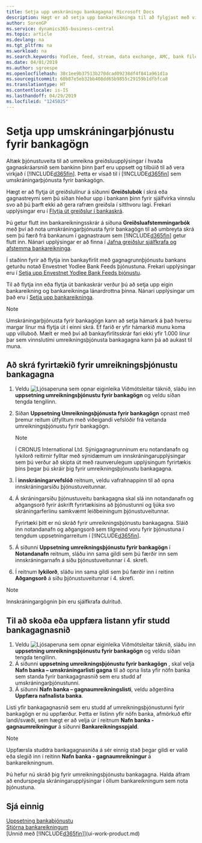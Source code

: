 ```yaml
---
title: Setja upp umskráningu bankagagna| Microsoft Docs
description: Hægt er að setja upp bankareikninga til að fylgjast með viðskiptum og flytja bankastreymi inn eða út, eins og t.d. Yodlee.
author: SorenGP
ms.service: dynamics365-business-central
ms.topic: article
ms.devlang: na
ms.tgt_pltfrm: na
ms.workload: na
ms.search.keywords: Yodlee, feed, stream, data exchange, AMC, bank file import, bank file export, re-export, bank transfer, AMC, bank data conversion service, funds transfer
ms.date: 04/01/2019
ms.author: sgroespe
ms.openlocfilehash: 38c1ee9b37513b270dcad09238df4f841a961d1a
ms.sourcegitcommit: 60b87e5eb32bb408dd65b9855c29159b1dfbfca8
ms.translationtype: HT
ms.contentlocale: is-IS
ms.lasthandoff: 04/29/2019
ms.locfileid: "1245025"
---
```

# <a name="set-up-the-bank-data-conversion-service"></a>Setja upp umskráningarþjónustu fyrir bankagögn
Altæk þjónustuveita til að umreikna greiðsluupplýsingar í hvaða gagnaskráarsnið sem bankinn þinn þarf eru uppsett og tilbúið til að vera virkjað í [!INCLUDE[d365fin](includes/d365fin_md.md)]. Þetta er vísað til í [!INCLUDE[d365fin](includes/d365fin_md.md)] sem umskráningarþjónusta fyrir bankagögn.

Hægt er að flytja út greiðslulínur á síðunni **Greiðslubók** í skrá eða gagnastreymi sem þú síðan hleður upp í bankann þinn fyrir sjálfvirka vinnslu svo að þú þarft ekki að gera rafræn greiðsla í sitthvoru lagi. Frekari upplýsingar eru í [Flytja út greiðslur í bankaskrá](payables-how-export-payments-bank-file.md).

Þú getur flutt inn bankareikningsskrár á síðuna **Greiðsluafstemmingarbók** með því að nota umskráningarþjónusta fyrir bankagögn til að umbreyta skrá sem þú færð frá bankanum í gagnastraum sem [!INCLUDE[d365fin](includes/d365fin_md.md)] getur flutt inn. Nánari upplýsingar er að finna í [Jafna greiðslur sjálfkrafa og afstemma bankareikninga](receivables-apply-payments-auto-reconcile-bank-accounts.md).

Í staðinn fyrir að flytja inn bankayfirlit með gagnagrunnþjónustu bankans geturðu notað Envestnet Yodlee Bank Feeds þjónustuna. Frekari upplýsingar eru í [Setja upp Envestnet Yodlee Bank Feeds þjónustu](bank-how-setup-bank-statement-service.md).

Til að flytja inn eða flytja út bankaskrár verður þú að setja upp eigin bankareikning og bankareikninga lánardrottna þinna. Nánari upplýsingar um það eru í [Setja upp bankareikninga](bank-how-setup-bank-accounts.md).

> [!NOTE]  
> Umskráningarþjónusta fyrir bankagögn kann að setja hámark á það hversu margar línur má flytja út í einni skrá. Ef farið er yfir hámarkið munu koma upp villuboð. Mælt er með því að bankayfirlitsskrár fari ekki yfir 1.000 línur þar sem vinnslutími umreikningsþjónusta bankagagna kann þá að aukast til muna.

## <a name="to-sign-your-company-up-for-the-bank-data-conversion-service"></a>Að skrá fyrirtækið fyrir umreikningsþjónustu bankagagna
1. Veldu ![Ljósaperuna sem opnar eiginleika Viðmótsleitar](media/ui-search/search_small.png "Segðu mér hvað þú vilt gera") táknið, sláðu inn **uppsetning umreikningsþjónustu fyrir bankagögn** og veldu síðan tengda tengilinn.  
2. Síðan **Uppsetning Umreikningsþjónusta fyrir bankagögn** opnast með þremur reitum útfylltum með viðeigandi vefslóðir frá veitanda umreikningsþjónustu fyrir bankagögn.

    > [!NOTE]  
    >   Í CRONUS International Ltd. Sýnigagnagrunninum eru notandanafn og lykilorð reitirnir fylltar með sýnidæmum um innskráningarupplýsingar sem þú verður að skipta út með raunverulegum upplýsingum fyrirtækis þíns þegar þú skráir þig fyrir umreikningsþjónustu bankagagna.
3. Í **innskráningarvefslóð** reitnum, veldu vafrahnappinn til að opna innskráningarsíðu þjónustuveitunnar.  
4. Á skráningarsíðu þjónustuveitu bankagagna skal slá inn notandanafn og aðgangsorð fyrir áskrift fyrirtækisins að þjónustunni og ljúka svo skráningarferlinu samkvæmt leiðbeiningum þjónustuveitunnar.

    Fyrirtæki þitt er nú skráð fyrir umreikningsþjónustu bankagagna. Sláið inn notandanafn og aðgangsorð sem tilgreind voru fyrir þjónustuna í tengdum uppsetningarreitum í [!INCLUDE[d365fin](includes/d365fin_md.md)].

5. Á síðunni **Uppsetning umreikningsþjónustu fyrir bankagögn** í **Notandanafn** reitnum, sláðu inn sama gildi sem þú færðir inn sem innskráningarnafn á síðu þjónustuveitunnar í 4. skrefi.
6. Í reitnum **lykilorð**, sláðu inn sama gildi sem þú færðir inn í reitinn **Aðgangsorð** á síðu þjónustuveitunnar í 4. skrefi.

> [!NOTE]  
> Innskráningargögnin þín eru sjálfkrafa dulrituð.

## <a name="to-view-or-update-the-list-of-currently-supported-bank-data-formats"></a>Til að skoða eða uppfæra listann yfir studd bankagagnasnið
1. Veldu ![Ljósaperuna sem opnar eiginleika Viðmótsleitar](media/ui-search/search_small.png "Segðu mér hvað þú vilt gera") táknið, sláðu inn **uppsetning umreikningsþjónustu fyrir bankagögn** og veldu síðan tengda tengilinn.
2. Á síðunni **uppsetning umreikningsþjónustu fyrir bankagögn** , skal velja **Nafn banka – umskráningarlisti gagna** til að opna lista yfir nöfn banka sem standa fyrir bankagagnasnið sem eru studd af umskráningarþjónustunni.
3. Á síðunni **Nafn banka – gagnaumreikningslisti**, veldu aðgerðina **Uppfæra nafnalista banka**.

Listi yfir bankagagnasnið sem eru studd af umreikningsþjónustunni fyrir bankagögn er nú uppfærður. Þetta er listinn yfir nöfn banka, afmörkuð eftir landi/svæði, sem hægt er að velja úr í reitnum **Nafn banka - gagnaumreikningur** á síðunni **Bankareikningsspjald**.

> [!NOTE]  
>   Uppfærsla studdra bankagagnasniða á sér einnig stað þegar gildi er valið eða slegið inn í reitinn **Nafn banka - gagnaumreikningur** á bankareikningnum.

Þú hefur nú skráð þig fyrir umreikningsþjónustu bankagagna. Halda áfram að endurspegla skráningarupplýsingar í öllum bankareikningum sem nota þjónustuna.

## <a name="see-also"></a>Sjá einnig
[Uppsetning bankaþjónustu](bank-setup-banking.md)  
[Stjórna bankareikningum](bank-manage-bank-accounts.md)  
[Unnið með [!INCLUDE[d365fin](includes/d365fin_md.md)]](ui-work-product.md)
